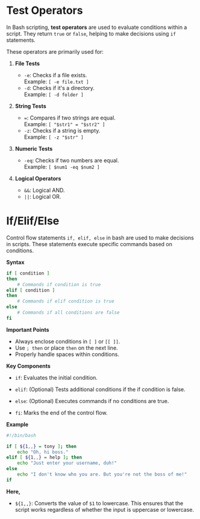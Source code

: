 # Test Operators
In Bash scripting, **test operators** are used to evaluate conditions within a script. They return `true` or `false`, helping to make decisions using `if` statements. 

These operators are primarily used for:

1. **File Tests**  
   - `-e`: Checks if a file exists.  
     Example: `[ -e file.txt ]`  
   - `-d`: Checks if it's a directory.  
     Example: `[ -d folder ]`

2. **String Tests**  
   - `=`: Compares if two strings are equal.  
     Example: `[ "$str1" = "$str2" ]`  
   - `-z`: Checks if a string is empty.  
     Example: `[ -z "$str" ]`

3. **Numeric Tests**  
   - `-eq`: Checks if two numbers are equal.  
     Example: `[ $num1 -eq $num2 ]`

4. **Logical Operators**  
   - `&&`: Logical AND.  
   - `||`: Logical OR.

# If/Elif/Else
Control flow statements `if, elif, else` in bash are used to make decisions in scripts. These statements execute specific commands based on conditions.

**Syntax**
```bash
if [ condition ]
then
    # Commands if condition is true
elif [ condition ]
then
    # Commands if elif condition is true
else
    # Commands if all conditions are false
fi

```

**Important Points**

- Always enclose conditions in `[ ]` or `[[ ]]`.
- Use `; then` or place `then` on the next line.
- Properly handle spaces within conditions.

**Key Components**

- `if`: Evaluates the initial condition.

- `elif`: (Optional) Tests additional conditions if the if condition is false.

- `else`: (Optional) Executes commands if no conditions are true.

- `fi`: Marks the end of the control flow.

**Example**

```bash
#!/bin/bash

if [ ${1,,} = tony ]; then
	echo "Oh, hi boss."
elif [ ${1,,} = help ]; then
	echo "Just enter your username, duh!"
else
	echo "I don't know who you are. But you're not the boss of me!"
if
```

**Here,**

- `${1,,}`: Converts the value of `$1` to lowercase. This ensures that the script works regardless of whether the input is uppercase or lowercase.
